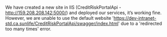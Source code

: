 
We have created a new site in IIS (CreditRiskPortalApi - http://159.208.208.142:5000/) and deployed our services, it’s working fine. However, we are unable to use the default website 'https://dev-intranet-std.ca.sunlife/CreditRiskPortalApi/swagger/index.html' due to a 'redirected too many times' error.
